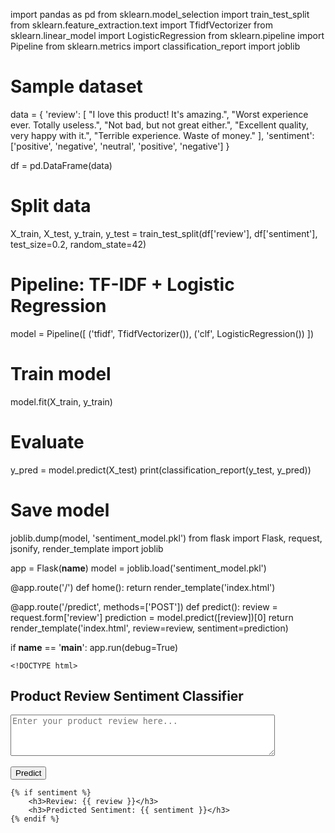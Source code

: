 import pandas as pd
from sklearn.model_selection import train_test_split
from sklearn.feature_extraction.text import TfidfVectorizer
from sklearn.linear_model import LogisticRegression
from sklearn.pipeline import Pipeline
from sklearn.metrics import classification_report
import joblib

# Sample dataset
data = {
    'review': [
        "I love this product! It's amazing.",
        "Worst experience ever. Totally useless.",
        "Not bad, but not great either.",
        "Excellent quality, very happy with it.",
        "Terrible experience. Waste of money."
    ],
    'sentiment': ['positive', 'negative', 'neutral', 'positive', 'negative']
}

df = pd.DataFrame(data)

# Split data
X_train, X_test, y_train, y_test = train_test_split(df['review'], df['sentiment'], test_size=0.2, random_state=42)

# Pipeline: TF-IDF + Logistic Regression
model = Pipeline([
    ('tfidf', TfidfVectorizer()),
    ('clf', LogisticRegression())
])

# Train model
model.fit(X_train, y_train)

# Evaluate
y_pred = model.predict(X_test)
print(classification_report(y_test, y_pred))

# Save model
joblib.dump(model, 'sentiment_model.pkl')
from flask import Flask, request, jsonify, render_template
import joblib

app = Flask(__name__)
model = joblib.load('sentiment_model.pkl')

@app.route('/')
def home():
    return render_template('index.html')

@app.route('/predict', methods=['POST'])
def predict():
    review = request.form['review']
    prediction = model.predict([review])[0]
    return render_template('index.html', review=review, sentiment=prediction)

if __name__ == '__main__':
    app.run(debug=True)

    <!DOCTYPE html>
<html>
<head>
    <title>Sentiment Analyzer</title>
</head>
<body>
    <h2>Product Review Sentiment Classifier</h2>
    <form action="/predict" method="post">
        <textarea name="review" rows="4" cols="50" placeholder="Enter your product review here..."></textarea><br><br>
        <input type="submit" value="Predict">
    </form>

    {% if sentiment %}
        <h3>Review: {{ review }}</h3>
        <h3>Predicted Sentiment: {{ sentiment }}</h3>
    {% endif %}
</body>
</html>
